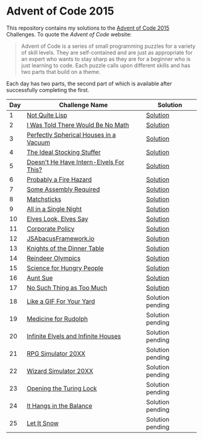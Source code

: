 # Advent of Code 2015

This repository contains my solutions to the [Advent of Code 2015][aoc2015] Challenges.
To quote the _Advent of Code_ website:

> Advent of Code is a series of small programming puzzles for a variety of skill levels.
> They are self-contained and are just as appropriate for an expert who wants to stay
> sharp as they are for a beginner who is just learning to code. Each puzzle calls upon
> different skills and has two parts that build on a theme.

Each day has two parts, the second part of which is available after successfully completing the first.

| Day | Challenge Name                                                 | Solution                                 |
| --- | -------------------------------------------------------------- | ---------------------------------------- |
|   1 | [Not Quite Lisp][day-01]                                       | [Solution][day-01-soln]                  |
|   2 | [I Was Told There Would Be No Math][day-02]                    | [Solution][day-02-soln]                  |
|   3 | [Perfectly Spherical Houses in a Vacuum][day-03]               | [Solution][day-03-soln]                  |
|   4 | [The Ideal Stocking Stuffer][day-04]                           | [Solution][day-04-soln]                  |
|   5 | [Doesn't He Have Intern-Elvels For This?][day-05]              | [Solution][day-05-soln]                  |
|   6 | [Probably a Fire Hazard][day-06]                               | [Solution][day-06-soln]                  |
|   7 | [Some Assembly Required][day-07]                               | [Solution][day-07-soln]                  |
|   8 | [Matchsticks][day-08]                                          | [Solution][day-08-soln]                  |
|   9 | [All in a Single Night][day-09]                                | [Solution][day-09-soln]                  |
|  10 | [Elves Look, Elves Say][day-10]                                | [Solution][day-10-soln]                  |
|  11 | [Corporate Policy][day-11]                                     | [Solution][day-11-soln]                  |
|  12 | [JSAbacusFramework.io][day-12]                                 | [Solution][day-12-soln]                  |
|  13 | [Knights of the Dinner Table][day-13]                          | [Solution][day-13-soln]                  |
|  14 | [Reindeer Olympics][day-14]                                    | [Solution][day-14-soln]                  |
|  15 | [Science for Hungry People][day-15]                            | [Solution][day-15-soln]                  |
|  16 | [Aunt Sue][day-16]                                             | [Solution][day-16-soln]                  |
|  17 | [No Such Thing as Too Much][day-17]                            | [Solution][day-17-soln]                  |
|  18 | [Like a GIF For Your Yard][day-18]                             | Solution pending                         |
|  19 | [Medicine for Rudolph][day-19]                                 | Solution pending                         |
|  20 | [Infinite Elvels and Infinite Houses][day-20]                  | Solution pending                         |
|  21 | [RPG Simulator 20XX][day-21]                                   | Solution pending                         |
|  22 | [Wizard Simulator 20XX][day-22]                                | Solution pending                         |
|  23 | [Opening the Turing Lock][day-23]                              | Solution pending                         |
|  24 | [It Hangs in the Balance][day-24]                              | Solution pending                         |
|  25 | [Let It Snow][day-25]                                          | Solution pending                         |

[aoc2015]: https://adventofcode.com/2015
[day-01]: https://adventofcode.com/2015/day/1
[day-02]: https://adventofcode.com/2015/day/2
[day-03]: https://adventofcode.com/2015/day/3
[day-04]: https://adventofcode.com/2015/day/4
[day-05]: https://adventofcode.com/2015/day/5
[day-06]: https://adventofcode.com/2015/day/6
[day-07]: https://adventofcode.com/2015/day/7
[day-08]: https://adventofcode.com/2015/day/8
[day-09]: https://adventofcode.com/2015/day/9
[day-10]: https://adventofcode.com/2015/day/10
[day-11]: https://adventofcode.com/2015/day/11
[day-12]: https://adventofcode.com/2015/day/12
[day-13]: https://adventofcode.com/2015/day/13
[day-14]: https://adventofcode.com/2015/day/14
[day-15]: https://adventofcode.com/2015/day/15
[day-16]: https://adventofcode.com/2015/day/16
[day-17]: https://adventofcode.com/2015/day/17
[day-18]: https://adventofcode.com/2015/day/18
[day-19]: https://adventofcode.com/2015/day/19
[day-20]: https://adventofcode.com/2015/day/20
[day-21]: https://adventofcode.com/2015/day/21
[day-22]: https://adventofcode.com/2015/day/22
[day-23]: https://adventofcode.com/2015/day/23
[day-24]: https://adventofcode.com/2015/day/24
[day-25]: https://adventofcode.com/2015/day/25

[day-01-soln]: src/advent_of_code_2015/day_01.clj
[day-02-soln]: src/advent_of_code_2015/day_02.clj
[day-03-soln]: src/advent_of_code_2015/day_03.clj
[day-04-soln]: src/advent_of_code_2015/day_04.clj
[day-05-soln]: src/advent_of_code_2015/day_05.clj
[day-06-soln]: src/advent_of_code_2015/day_06.clj
[day-07-soln]: src/advent_of_code_2015/day_07.clj
[day-08-soln]: src/advent_of_code_2015/day_08.clj
[day-09-soln]: src/advent_of_code_2015/day_09.clj
[day-10-soln]: src/advent_of_code_2015/day_10.clj
[day-11-soln]: src/advent_of_code_2015/day_11.clj
[day-12-soln]: src/advent_of_code_2015/day_12.clj
[day-13-soln]: src/advent_of_code_2015/day_13.clj
[day-14-soln]: src/advent_of_code_2015/day_14.clj
[day-15-soln]: src/advent_of_code_2015/day_15.clj
[day-16-soln]: src/advent_of_code_2015/day_16.clj
[day-17-soln]: src/advent_of_code_2015/day_17.clj
